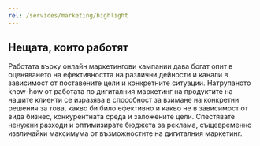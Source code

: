 ```yaml
---
rel: /services/marketing/highlight
---
```

## Нещата, които работят
Работата върху онлайн маркетингови кампании дава богат опит в оценяването на ефективността на различни дейности и канали в зависимост от поставените цели и конкретните ситуации. Натрупаното know-how от работата по дигиталния маркетинг на продуктите на нашите клиенти се изразява в способност за взимане на конкретни решения за това, какво би било ефективно и какво не в зависимост от вида бизнес, конкурентната среда и заложените цели. Спестявате ненужни разходи и оптимизирате бюджета за реклама, същевременно извличайки максимума от възможностите на дигиталния маркетинг.
